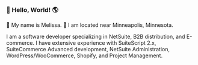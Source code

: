 

### 👋  Hello, World!  🌎



👩 My name is Melissa. 
📍 I am located near Minneapolis, Minnesota.


I am a software developer specializing in NetSuite, B2B distribution, and E-commerce. I have extensive experience with SuiteScript 2.x, SuiteCommerce Advanced development, NetSuite Administration, WordPress/WooCommerce, Shopify, and Project Management. 



<!--
**melissa-webdev/melissa-webdev** is a ✨ _special_ ✨ repository because its `README.md` (this file) appears on your GitHub profile.

Here are some ideas to get you started:

- 🔭 I’m currently working on ...
- 🌱 I’m currently learning ...
- 👯 I’m looking to collaborate on ...
- 🤔 I’m looking for help with ...
- 💬 Ask me about ...
- 📫 How to reach me: ...
- 😄 Pronouns: ...
- ⚡ Fun fact: ...
-->
